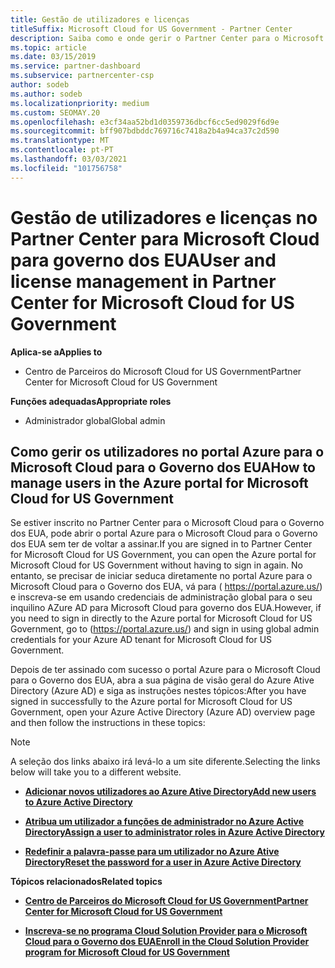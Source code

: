 ```yaml
---
title: Gestão de utilizadores e licenças
titleSuffix: Microsoft Cloud for US Government - Partner Center
description: Saiba como e onde gerir o Partner Center para o Microsoft Cloud para parceiros, clientes e licenças do Governo dos EUA, bem como resets de password.
ms.topic: article
ms.date: 03/15/2019
ms.service: partner-dashboard
ms.subservice: partnercenter-csp
author: sodeb
ms.author: sodeb
ms.localizationpriority: medium
ms.custom: SEOMAY.20
ms.openlocfilehash: e3cf34aa52bd1d0359736dbcf6cc5ed9029f6d9e
ms.sourcegitcommit: bff907bdbddc769716c7418a2b4a94ca37c2d590
ms.translationtype: MT
ms.contentlocale: pt-PT
ms.lasthandoff: 03/03/2021
ms.locfileid: "101756758"
---
```

# <a name="user-and-license-management-in-partner-center-for-microsoft-cloud-for-us-government"></a><span data-ttu-id="8cc9d-103">Gestão de utilizadores e licenças no Partner Center para Microsoft Cloud para governo dos EUA</span><span class="sxs-lookup"><span data-stu-id="8cc9d-103">User and license management in Partner Center for Microsoft Cloud for US Government</span></span>

<span data-ttu-id="8cc9d-104">**Aplica-se a**</span><span class="sxs-lookup"><span data-stu-id="8cc9d-104">**Applies to**</span></span>

- <span data-ttu-id="8cc9d-105">Centro de Parceiros do Microsoft Cloud for US Government</span><span class="sxs-lookup"><span data-stu-id="8cc9d-105">Partner Center for Microsoft Cloud for US Government</span></span>

<span data-ttu-id="8cc9d-106">**Funções adequadas**</span><span class="sxs-lookup"><span data-stu-id="8cc9d-106">**Appropriate roles**</span></span>

- <span data-ttu-id="8cc9d-107">Administrador global</span><span class="sxs-lookup"><span data-stu-id="8cc9d-107">Global admin</span></span>

## <a name="how-to-manage-users-in-the-azure-portal-for-microsoft-cloud-for-us-government"></a><span data-ttu-id="8cc9d-108">Como gerir os utilizadores no portal Azure para o Microsoft Cloud para o Governo dos EUA</span><span class="sxs-lookup"><span data-stu-id="8cc9d-108">How to manage users in the Azure portal for Microsoft Cloud for US Government</span></span>

<span data-ttu-id="8cc9d-109">Se estiver inscrito no Partner Center para o Microsoft Cloud para o Governo dos EUA, pode abrir o portal Azure para o Microsoft Cloud para o Governo dos EUA sem ter de voltar a assinar.</span><span class="sxs-lookup"><span data-stu-id="8cc9d-109">If you are signed in to Partner Center for Microsoft Cloud for US Government, you can open the Azure portal for Microsoft Cloud for US Government without having to sign in again.</span></span> <span data-ttu-id="8cc9d-110">No entanto, se precisar de iniciar seduca diretamente no portal Azure para o Microsoft Cloud para o Governo dos EUA, vá para ( https://portal.azure.us/) e inscreva-se em usando credenciais de administração global para o seu inquilino AZure AD para Microsoft Cloud para governo dos EUA.</span><span class="sxs-lookup"><span data-stu-id="8cc9d-110">However, if you need to sign in directly to the Azure portal for Microsoft Cloud for US Government, go to (https://portal.azure.us/) and sign in using global admin credentials for your Azure AD tenant for Microsoft Cloud for US Government.</span></span>

<span data-ttu-id="8cc9d-111">Depois de ter assinado com sucesso o portal Azure para o Microsoft Cloud para o Governo dos EUA, abra a sua página de visão geral do Azure Ative Directory (Azure AD) e siga as instruções nestes tópicos:</span><span class="sxs-lookup"><span data-stu-id="8cc9d-111">After you have signed in successfully to the Azure portal for Microsoft Cloud for US Government, open your Azure Active Directory (Azure AD) overview page and then follow the instructions in these topics:</span></span>

> [!NOTE]  
> <span data-ttu-id="8cc9d-112">A seleção dos links abaixo irá levá-lo a um site diferente.</span><span class="sxs-lookup"><span data-stu-id="8cc9d-112">Selecting the links below will take you to a different website.</span></span> 

-  [<span data-ttu-id="8cc9d-113">**Adicionar novos utilizadores ao Azure Ative Directory**</span><span class="sxs-lookup"><span data-stu-id="8cc9d-113">**Add new users to Azure Active Directory**</span></span>](/azure/active-directory/active-directory-users-create-azure-portal)

-  [<span data-ttu-id="8cc9d-114">**Atribua um utilizador a funções de administrador no Azure Active Directory**</span><span class="sxs-lookup"><span data-stu-id="8cc9d-114">**Assign a user to administrator roles in Azure Active Directory**</span></span>](/azure/active-directory/active-directory-users-assign-role-azure-portal)

-  [<span data-ttu-id="8cc9d-115">**Redefinir a palavra-passe para um utilizador no Azure Ative Directory**</span><span class="sxs-lookup"><span data-stu-id="8cc9d-115">**Reset the password for a user in Azure Active Directory**</span></span>](/azure/active-directory/active-directory-users-reset-password-azure-portal)

<span data-ttu-id="8cc9d-116">**Tópicos relacionados**</span><span class="sxs-lookup"><span data-stu-id="8cc9d-116">**Related topics**</span></span>

-  [<span data-ttu-id="8cc9d-117">**Centro de Parceiros do Microsoft Cloud for US Government**</span><span class="sxs-lookup"><span data-stu-id="8cc9d-117">**Partner Center for Microsoft Cloud for US Government**</span></span>](partner-center-for-microsoft-us-govt-cloud.md)

-  [<span data-ttu-id="8cc9d-118">**Inscreva-se no programa Cloud Solution Provider para o Microsoft Cloud para o Governo dos EUA**</span><span class="sxs-lookup"><span data-stu-id="8cc9d-118">**Enroll in the Cloud Solution Provider program for Microsoft Cloud for US Government**</span></span>](enroll-in-csp-for-microsoft-us-govt-cloud.md)